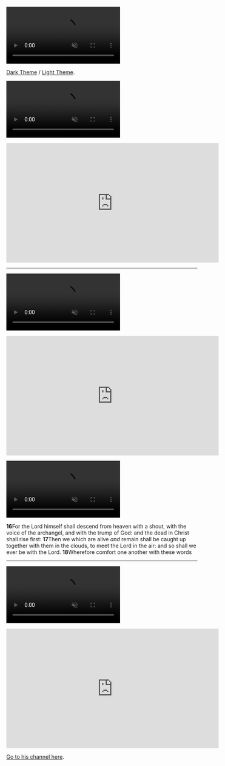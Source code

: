 <p><video src="./assets/Thoose-Theme-Below.webm" autoplay loop muted></video></p>

[Dark Theme](./index.html) / [Light Theme](./index-2.html).

<p><video src="./assets/A-special-prayer-for-Israel-10-13-2023.webm" autoplay loop muted></video></p>

<iframe width="560" height="315" src="https://www.youtube.com/embed/7s7zk2pEqDk?si=TWZRKXpXw7KfVAUY" title="YouTube video player" frameborder="0" allow="accelerometer; autoplay; clipboard-write; encrypted-media; gyroscope; picture-in-picture; web-share" allowfullscreen></iframe>

---

<p><video src="./assets/Comfort-one-another-with-thes-10-13-2023.webm" autoplay loop muted></video></p>



<iframe width="560" height="315" src="https://www.youtube.com/embed/cKMIoNrwJNY?si=WEQwdLXsVxpp5fvO" title="YouTube video player" frameborder="0" allow="accelerometer; autoplay; clipboard-write; encrypted-media; gyroscope; picture-in-picture; web-share" allowfullscreen></iframe>

<p><video src="./assets/1-Thessalonians-4-16-18-10-13-2023.webm" autoplay loop muted></video></p>

**16**For the Lord himself shall descend from heaven with a shout, with the voice of the archangel, and with the trump of God: and the dead in Christ shall rise first:
**17**Then we which are alive *and* remain shall be caught up together with them in the clouds, to meet the Lord in the air: and so shall we ever be with the Lord.
**18**Wherefore comfort one another with these words

---

<p><video src="./assets/Jesus-is-that-solid-rock-we-c-10-13-2023.webm" autoplay loop muted></video></p>

<iframe width="560" height="315" src="https://www.youtube.com/embed/9hpa2GIeJ-Y?si=sVKOq1R00dvg5_ah" title="YouTube video player" frameborder="0" allow="accelerometer; autoplay; clipboard-write; encrypted-media; gyroscope; picture-in-picture; web-share" allowfullscreen></iframe>

[Go to his channel here](https://www.youtube.com/@Markmurchison).

